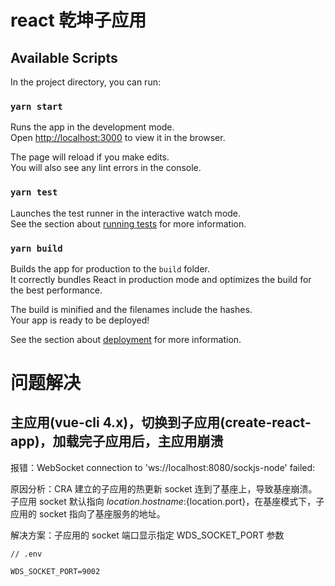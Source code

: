 # react 乾坤子应用

## Available Scripts

In the project directory, you can run:

### `yarn start`

Runs the app in the development mode.\
Open [http://localhost:3000](http://localhost:3000) to view it in the browser.

The page will reload if you make edits.\
You will also see any lint errors in the console.

### `yarn test`

Launches the test runner in the interactive watch mode.\
See the section about [running tests](https://facebook.github.io/create-react-app/docs/running-tests) for more information.

### `yarn build`

Builds the app for production to the `build` folder.\
It correctly bundles React in production mode and optimizes the build for the best performance.

The build is minified and the filenames include the hashes.\
Your app is ready to be deployed!

See the section about [deployment](https://facebook.github.io/create-react-app/docs/deployment) for more information.

# 问题解决

## 主应用(vue-cli 4.x)，切换到子应用(create-react-app)，加载完子应用后，主应用崩溃

报错：WebSocket connection to 'ws://localhost:8080/sockjs-node' failed:

原因分析：CRA 建立的子应用的热更新 socket 连到了基座上，导致基座崩溃。子应用 socket 默认指向 ${location.hostname}:${location.port}，在基座模式下，子应用的 socket 指向了基座服务的地址。

解决方案：子应用的 socket 端口显示指定 WDS_SOCKET_PORT 参数
```
// .env

WDS_SOCKET_PORT=9002
```
